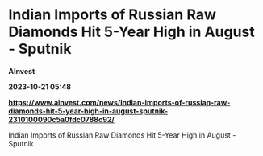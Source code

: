 # Indian Imports of Russian Raw Diamonds Hit 5-Year High in August - Sputnik
**AInvest**

**2023-10-21 05:48**

**https://www.ainvest.com/news/indian-imports-of-russian-raw-diamonds-hit-5-year-high-in-august-sputnik-2310100090c5a0fdc0788c92/**

Indian Imports of Russian Raw Diamonds Hit 5-Year High in August - Sputnik